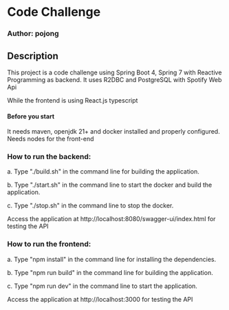 # Code Challenge
### Author: pojong
## Description
This project is a code challenge using Spring Boot 4, Spring 7 with Reactive Programming as backend.
It uses R2DBC and PostgreSQL with Spotify Web Api 

While the frontend is using React.js typescript

#### Before you start 
 It needs maven, openjdk 21+ and docker installed and properly configured. Needs nodes for the front-end

### How to run the backend:
a. Type "./build.sh" in the command line for building the application.

b. Type "./start.sh" in the command line to start the docker and build the application.

c. Type "./stop.sh" in the command line to stop the docker.

Access the application at http://localhost:8080/swagger-ui/index.html for testing the API

### How to run the frontend:
a. Type "npm install" in the command line for installing the dependencies.

b. Type "npm run build" in the command line for building the application.

c. Type "npm run dev" in the command line to start the application.

Access the application at http://localhost:3000 for testing the API